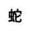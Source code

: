 ---
title: 蛇
layout: dream_interpretation/kind_single
description: 解梦 - 动物 - 蛇.
js: []
css: ["css/luck/dream_interpretation/dream_interpretation.css"]
---